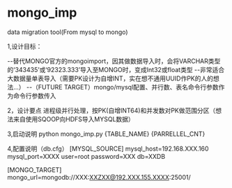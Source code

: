 # mongo_imp
data migration tool(From mysql to mongo)

1,设计目标：

--替代MONGO官方的mongoimport，因其做数据导入时，会将VARCHAR类型的‘343435’或‘92323.333’导入至MONGO时，变成Int32或float类型
--非常适合大数据量单表导入（需要PK设计为自增INT，实在想不通用UUID作PK的人的想法...）
--（FUTURE TARGET）mongo/mysql配置、并行数、表名命令行参数作为命令行参数传入

2，设计要点
  进程级并行处理，按PK(自增INT64)和并发数对PK做范围分区（想法来自使用SQOOP向HDFS导入MYSQL数据）
  

3,启动说明 python mongo_imp.py {TABLE_NAME} {PARRELLEL_CNT}


4,配置说明（db.cfg）
[MYSQL_SOURCE]
mysql_host=192.168.XXX.160
mysql_port=XXXX
user=root
password=XXX
db=XXDB

[MONGO_TARGET]
mongo_url=mongodb://XXX:XXZXX@192.XXX.155.XXXX:25001/
